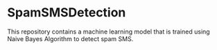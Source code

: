 # SpamSMSDetection
This repository contains a machine learning model that is trained using Naive Bayes Algorithm to detect spam SMS.
